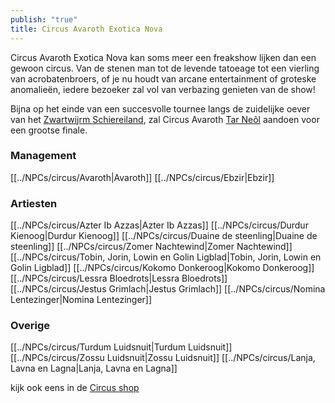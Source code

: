 ```yaml
---
publish: "true"
title: Circus Avaroth Exotica Nova
---
```


Circus Avaroth Exotica Nova kan soms meer een freakshow lijken dan een gewoon circus. 
Van de stenen man tot de levende tatoeage tot een vierling van acrobatenbroers, of je nu houdt van arcane entertainment of groteske anomalieën, iedere bezoeker zal vol van verbazing genieten van de show!

Bijna op het einde van een succesvolle tournee langs de zuidelijke oever van het [Zwartwijrm Schiereiland](../Locations/Features/Zwartwijrm%20Schiereiland.md), zal Circus Avaroth [Tar Neôl](../Main/Tar%20Neôl.md) aandoen voor een grootse finale.

### Management
[[../NPCs/circus/Avaroth|Avaroth]]
[[../NPCs/circus/Ebzir|Ebzir]]

### Artiesten
[[../NPCs/circus/Azter Ib Azzas|Azter Ib Azzas]]
[[../NPCs/circus/Durdur Kienoog|Durdur Kienoog]]
[[../NPCs/circus/Duaine de steenling|Duaine de steenling]]
[[../NPCs/circus/Zomer Nachtewind|Zomer Nachtewind]]
[[../NPCs/circus/Tobin, Jorin, Lowin en Golin Ligblad|Tobin, Jorin, Lowin en Golin Ligblad]]
[[../NPCs/circus/Kokomo Donkeroog|Kokomo Donkeroog]]
[[../NPCs/circus/Lessra Bloedrots|Lessra Bloedrots]]
[[../NPCs/circus/Jestus Grimlach|Jestus Grimlach]]
[[../NPCs/circus/Nomina Lentezinger|Nomina Lentezinger]]

### Overige
[[../NPCs/circus/Turdum Luidsnuit|Turdum Luidsnuit]]
[[../NPCs/circus/Zossu Luidsnuit|Zossu Luidsnuit]]
[[../NPCs/circus/Lanja, Lavna en Lagna|Lanja, Lavna en Lagna]]

kijk ook eens in de [Circus shop](../Shops/Circus%20shop.md)